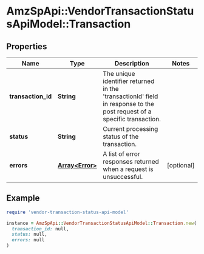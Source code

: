 # AmzSpApi::VendorTransactionStatusApiModel::Transaction

## Properties

| Name | Type | Description | Notes |
| ---- | ---- | ----------- | ----- |
| **transaction_id** | **String** | The unique identifier returned in the &#39;transactionId&#39; field in response to the post request of a specific transaction. |  |
| **status** | **String** | Current processing status of the transaction. |  |
| **errors** | [**Array&lt;Error&gt;**](Error.md) | A list of error responses returned when a request is unsuccessful. | [optional] |

## Example

```ruby
require 'vendor-transaction-status-api-model'

instance = AmzSpApi::VendorTransactionStatusApiModel::Transaction.new(
  transaction_id: null,
  status: null,
  errors: null
)
```

